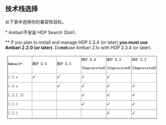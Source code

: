 ## 技术栈选择

从下表中选择你的兼容性目标。

\* Ambari不安装 HDP Search \(Solr\).

\*\* If you plan to install and manage HDP 2.3.4 \(or later\),**you must use Ambari 2.2.0 \(or later\)**. Do**not**use Ambari 2.1x with HDP 2.3.4 \(or later\).

![](/assets/import.png)

